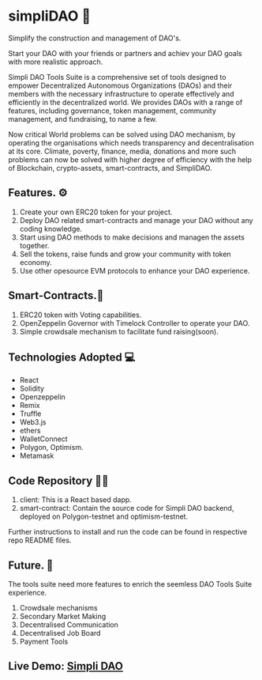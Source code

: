 # simpliDAO 🤝
Simplify the construction and management of DAO's.

Start your DAO with your friends or partners and achiev your DAO goals with more realistic approach. 

Simpli DAO Tools Suite is a comprehensive set of tools designed to empower Decentralized Autonomous Organizations (DAOs) and their members with the necessary infrastructure to operate effectively and efficiently in the decentralized world. We provides DAOs with a range of features, including governance, token management, community management, and fundraising, to name a few. 

Now critical World problems can be solved using DAO mechanism, by operating the organisations which needs transparency and decentralisation at its core. Climate, poverty, finance, media, donations and more such problems can now be solved with higher degree of efficiency
with the help of Blockchain, crypto-assets, smart-contracts, and SimpliDAO.



## Features. ⚙️
1. Create your own ERC20 token for your project.
2. Deploy DAO related smart-contracts and manage your DAO without any coding knowledge.
3. Start using DAO methods to make decisions and managen the assets together.
4. Sell the tokens, raise funds and grow your community with token economy.
5. Use other opesource EVM protocols to enhance your DAO experience. 


## Smart-Contracts.📜
1. ERC20 token with Voting capabilities.
2. OpenZeppelin Governor with Timelock Controller to operate your DAO.
3. Simple crowdsale mechanism to facilitate fund raising(soon).

## Technologies Adopted 💻
- React
- Solidity
- Openzeppelin
- Remix
- Truffle
- Web3.js
- ethers
- WalletConnect
- Polygon, Optimism.
- Metamask


## Code Repository 👩‍💻
1. client: This is a React based dapp. 
2. smart-contract: Contain the source code for Simpli DAO backend, deployed on Polygon-testnet and optimism-testnet.

Further instructions to install and run the code can be found in respective repo README files.


## Future. 🔮
The tools suite need more features to enrich the seemless DAO Tools Suite experience.
1. Crowdsale mechanisms
2. Secondary Market Making
3. Decentralised Communication 
4. Decentralised Job Board
5. Payment Tools

## Live Demo: [Simpli DAO](https://vercel.com/t-phoenix/simpli-dao)
